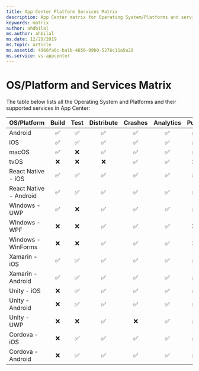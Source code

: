 ```yaml
---
title: App Center Platform Services Matrix
description: App Center matrix for Operating System/Platforms and services
keywords: matrix
author: ahdbilal
ms.author: ahbilal
ms.date: 12/20/2019
ms.topic: article
ms.assetid: 4966fa6c-ba1b-4656-89b0-5276c11a5a28
ms.service: vs-appcenter
---
```


# OS/Platform and Services Matrix

The table below lists all the Operating System and Platforms and their supported services in App Center:

| OS/Platform            | Build | Test | Distribute | Crashes | Analytics | Push |
| :--------------------- | :---: | :--: | :--------: | :-----: | :-------: | :--: |
| Android                |  ✅   |  ✅  |     ✅     |   ✅    |    ✅     |  ✅  |
| iOS                    |  ✅   |  ✅  |     ✅     |   ✅    |    ✅     |  ✅  |
| macOS                  |  ✅   |  ❌  |     ✅     |   ✅    |    ✅     |  ✅  |
| tvOS                   |  ❌   |  ❌  |     ❌     |   ✅    |    ✅     |  ❌  |
| React Native - iOS     |  ✅   |  ✅  |     ✅     |   ✅    |    ✅     |  ✅  |
| React Native - Android |  ✅   |  ✅  |     ✅     |   ✅    |    ✅     |  ✅  |
| Windows - UWP          |  ✅   |  ❌  |     ✅     |   ✅    |    ✅     |  ✅  |
| Windows - WPF          |  ❌   |  ❌  |     ✅     |   ✅    |    ✅     |  ❌  |
| Windows - WinForms     |  ❌   |  ❌  |     ✅     |   ✅    |    ✅     |  ❌  |
| Xamarin - iOS          |  ✅   |  ✅  |     ✅     |   ✅    |    ✅     |  ✅  |
| Xamarin - Android      |  ✅   |  ✅  |     ✅     |   ✅    |    ✅     |  ✅  |
| Unity - iOS            |  ❌   |  ✅  |     ✅     |   ✅    |    ✅     |  ✅  |
| Unity - Android        |  ❌   |  ✅  |     ✅     |   ✅    |    ✅     |  ✅  |
| Unity - UWP            |  ❌   |  ❌  |     ✅     |   ❌    |    ✅     |  ✅  |
| Cordova - iOS          |  ❌   |  ✅  |     ✅     |   ✅    |    ✅     |  ✅  |
| Cordova - Android      |  ❌   |  ✅  |     ✅     |   ✅    |    ✅     |  ✅  |
